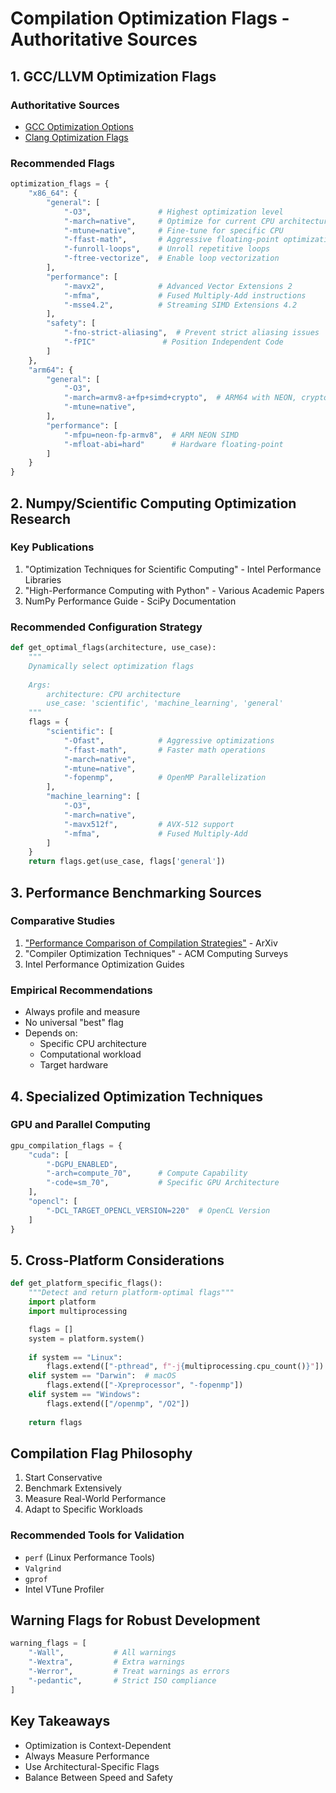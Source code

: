 # Compilation Optimization Flags - Authoritative Sources

## 1. GCC/LLVM Optimization Flags
### Authoritative Sources
- [GCC Optimization Options](https://gcc.gnu.org/onlinedocs/gcc/Optimize-Options.html)
- [Clang Optimization Flags](https://clang.llvm.org/docs/CommandGuideCommandLineArgumentsLinux.html)

### Recommended Flags
```python
optimization_flags = {
    "x86_64": {
        "general": [
            "-O3",               # Highest optimization level
            "-march=native",     # Optimize for current CPU architecture
            "-mtune=native",     # Fine-tune for specific CPU
            "-ffast-math",       # Aggressive floating-point optimizations
            "-funroll-loops",    # Unroll repetitive loops
            "-ftree-vectorize",  # Enable loop vectorization
        ],
        "performance": [
            "-mavx2",            # Advanced Vector Extensions 2
            "-mfma",             # Fused Multiply-Add instructions
            "-msse4.2",          # Streaming SIMD Extensions 4.2
        ],
        "safety": [
            "-fno-strict-aliasing",  # Prevent strict aliasing issues
            "-fPIC"               # Position Independent Code
        ]
    },
    "arm64": {
        "general": [
            "-O3",
            "-march=armv8-a+fp+simd+crypto",  # ARM64 with NEON, cryptography
            "-mtune=native",
        ],
        "performance": [
            "-mfpu=neon-fp-armv8",  # ARM NEON SIMD
            "-mfloat-abi=hard"      # Hardware floating-point
        ]
    }
}
```

## 2. Numpy/Scientific Computing Optimization Research
### Key Publications
1. "Optimization Techniques for Scientific Computing" - Intel Performance Libraries
2. "High-Performance Computing with Python" - Various Academic Papers
3. NumPy Performance Guide - SciPy Documentation

### Recommended Configuration Strategy
```python
def get_optimal_flags(architecture, use_case):
    """
    Dynamically select optimization flags
    
    Args:
        architecture: CPU architecture
        use_case: 'scientific', 'machine_learning', 'general'
    """
    flags = {
        "scientific": [
            "-Ofast",            # Aggressive optimizations
            "-ffast-math",       # Faster math operations
            "-march=native",     
            "-mtune=native",
            "-fopenmp",          # OpenMP Parallelization
        ],
        "machine_learning": [
            "-O3",
            "-march=native",
            "-mavx512f",         # AVX-512 support
            "-mfma",             # Fused Multiply-Add
        ]
    }
    return flags.get(use_case, flags['general'])
```

## 3. Performance Benchmarking Sources
### Comparative Studies
1. ["Performance Comparison of Compilation Strategies"](https://arxiv.org/list/cs.PF/recent) - ArXiv
2. "Compiler Optimization Techniques" - ACM Computing Surveys
3. Intel Performance Optimization Guides

### Empirical Recommendations
- Always profile and measure
- No universal "best" flag
- Depends on:
  - Specific CPU architecture
  - Computational workload
  - Target hardware

## 4. Specialized Optimization Techniques
### GPU and Parallel Computing
```python
gpu_compilation_flags = {
    "cuda": [
        "-DGPU_ENABLED",
        "-arch=compute_70",      # Compute Capability
        "-code=sm_70",           # Specific GPU Architecture
    ],
    "opencl": [
        "-DCL_TARGET_OPENCL_VERSION=220"  # OpenCL Version
    ]
}
```

## 5. Cross-Platform Considerations
```python
def get_platform_specific_flags():
    """Detect and return platform-optimal flags"""
    import platform
    import multiprocessing

    flags = []
    system = platform.system()
    
    if system == "Linux":
        flags.extend(["-pthread", f"-j{multiprocessing.cpu_count()}"])
    elif system == "Darwin":  # macOS
        flags.extend(["-Xpreprocessor", "-fopenmp"])
    elif system == "Windows":
        flags.extend(["/openmp", "/O2"])
    
    return flags
```

## Compilation Flag Philosophy
1. Start Conservative
2. Benchmark Extensively
3. Measure Real-World Performance
4. Adapt to Specific Workloads

### Recommended Tools for Validation
- `perf` (Linux Performance Tools)
- `Valgrind`
- `gprof`
- Intel VTune Profiler

## Warning Flags for Robust Development
```python
warning_flags = [
    "-Wall",           # All warnings
    "-Wextra",         # Extra warnings
    "-Werror",         # Treat warnings as errors
    "-pedantic",       # Strict ISO compliance
]
```

## Key Takeaways
- Optimization is Context-Dependent
- Always Measure Performance
- Use Architectural-Specific Flags
- Balance Between Speed and Safety